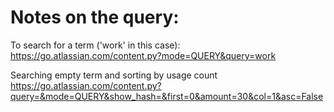 # Notes on the query:


To search for a term ('work' in this case):
https://go.atlassian.com/content.py?mode=QUERY&query=work


Searching empty term and sorting by usage count 
https://go.atlassian.com/content.py?query=&mode=QUERY&show_hash=&first=0&amount=30&col=1&asc=False
